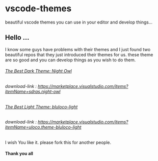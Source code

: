 # vscode-themes
beautiful vscode themes you can use in your editor and develop things...

## Hello ...
I know some guys have problems with their themes and 
I just found two beautiful repos that they just introduced their themes for us.
these theme are so good and you can develop things as you wish to do them.

###### [The Best Dark Theme: Night Owl]( https://github.com/sdras/night-owl-vscode-theme)
###### download-link : https://marketplace.visualstudio.com/items?itemName=sdras.night-owl

###### [The Best Light Theme: bluloco-light](https://github.com/uloco/theme-bluloco-light)
###### download-link : https://marketplace.visualstudio.com/items?itemName=uloco.theme-bluloco-light

I wish You like it.
please fork this for another people.

#### Thank you all
